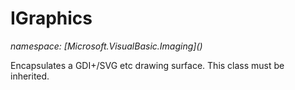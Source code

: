 ﻿# IGraphics
_namespace: [Microsoft.VisualBasic.Imaging](<a href="#" onClick="load('/docs/Microsoft.VisualBasic.Imaging/index.md')"></a>)_

Encapsulates a GDI+/SVG etc drawing surface. This class must be inherited.




